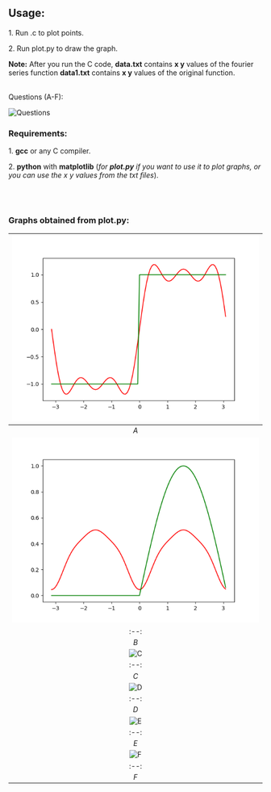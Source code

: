 
## Usage:

<p>1. Run .c to plot points.<br></p>
<p>2. Run plot.py to draw the graph.</p>
<p><b>Note:</b> After you run the C code, <b>data.txt</b> contains <b>x y</b> values of the fourier series function <b>data1.txt</b> contains <b>x y</b> values of the original function.</p>

<br>Questions (A-F):
<br>

![Questions](https://github.com/AbhinavM2000/fourier_sqwave/blob/main/qns.PNG?raw=true)



### Requirements:
<p>1. <b>gcc</b> or any C compiler.<br></p>
<p>2. <b>python</b> with <b>matplotlib</b> (<i>for <b>plot.py</b> if you want to use it to plot graphs, or you can use the x y values from the txt files</i>).</p><br>
<br>



### Graphs obtained from plot.py:

|![A](https://github.com/AbhinavM2000/fourier_series/blob/main/graph_output/A.png?raw=true )|
|:--:| 
|*A*|
|![B](https://github.com/AbhinavM2000/fourier_series/blob/main/graph_output/B.png?raw=true )|
|:--:| 
|*B*|
|![C](https://github.com/AbhinavM2000/fourier_sqwave/blob/main/graph_output/C.png?raw=true )|
|:--:| 
|*C*|
|![D](https://github.com/AbhinavM2000/fourier_sqwave/blob/main/graph_output/D.png?raw=true )|
|:--:| 
|*D*|
|![E](https://github.com/AbhinavM2000/fourier_sqwave/blob/main/graph_output/E.png?raw=true )|
|:--:| 
|*E*|
|![F](https://github.com/AbhinavM2000/fourier_sqwave/blob/main/graph_output/F.png?raw=true )|
|:--:| 
|*F*|
